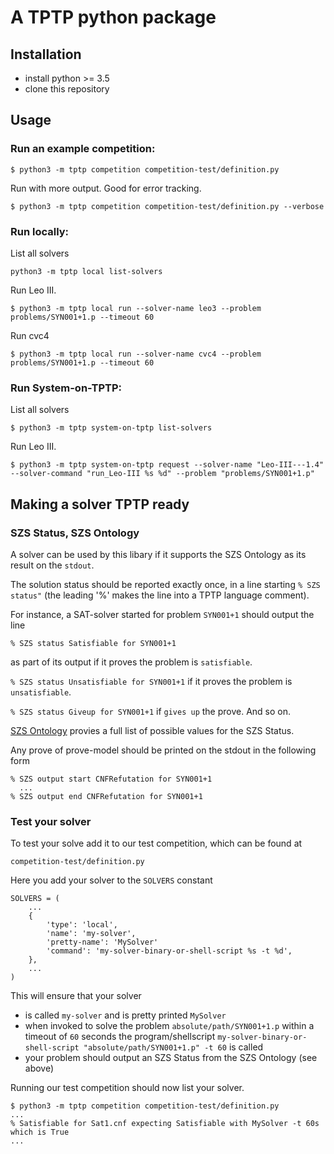 # A TPTP python package

## Installation
* install python >= 3.5
* clone this repository

## Usage
### Run an example competition:
```
$ python3 -m tptp competition competition-test/definition.py
```

Run with more output. Good for error tracking.
```
$ python3 -m tptp competition competition-test/definition.py --verbose
```

### Run locally:

List all solvers
```
python3 -m tptp local list-solvers
```

Run Leo III.
```
$ python3 -m tptp local run --solver-name leo3 --problem problems/SYN001+1.p --timeout 60
```

Run cvc4
```
$ python3 -m tptp local run --solver-name cvc4 --problem problems/SYN001+1.p --timeout 60
```

### Run System-on-TPTP:

List all solvers
```
$ python3 -m tptp system-on-tptp list-solvers
```

Run Leo III.
```
$ python3 -m tptp system-on-tptp request --solver-name "Leo-III---1.4" --solver-command "run_Leo-III %s %d" --problem "problems/SYN001+1.p" 
```

## Making a solver TPTP ready
### SZS Status, SZS Ontology
A solver can be used by this libary if it supports the SZS Ontology as its result on the ```stdout```.

The solution status should be reported exactly once, in a line starting ```% SZS status"``` (the leading '%' makes the line into a TPTP language comment). 

For instance, a SAT-solver started for problem ```SYN001+1``` should output the line
```
% SZS status Satisfiable for SYN001+1
```
as part of its output if it proves the problem is ```satisfiable```.

```% SZS status Unsatisfiable for SYN001+1``` 
if it proves the problem is ```unsatisfiable```.

```% SZS status Giveup for SYN001+1``` 
if ```gives up``` the prove. And so on.

[SZS Ontology](http://www.tptp.org/cgi-bin/SeeTPTP?Category=Documents&File=SZSOntology) provies a full list of possible values for the SZS Status.

Any prove of prove-model should be printed on the stdout in the following form
```
% SZS output start CNFRefutation for SYN001+1
  ...
% SZS output end CNFRefutation for SYN001+1
```

### Test your solver
To test your solve add it to our test competition, which can be found at
```
competition-test/definition.py
```

Here you add your solver to the ```SOLVERS``` constant
```
SOLVERS = (
    ...
    {
        'type': 'local',
        'name': 'my-solver',
        'pretty-name': 'MySolver'
        'command': 'my-solver-binary-or-shell-script %s -t %d',
    },
    ...
)
```

This will ensure that your solver
* is called ```my-solver``` and is pretty printed ```MySolver```
* when invoked to solve the problem ```absolute/path/SYN001+1.p``` within a timeout of ```60``` seconds the
  program/shellscript ```my-solver-binary-or-shell-script "absolute/path/SYN001+1.p" -t 60``` is called
* your problem should output an SZS Status from the SZS Ontology (see above)

Running our test competition should now list your solver.
```
$ python3 -m tptp competition competition-test/definition.py
...
% Satisfiable for Sat1.cnf expecting Satisfiable with MySolver -t 60s which is True
...
```
